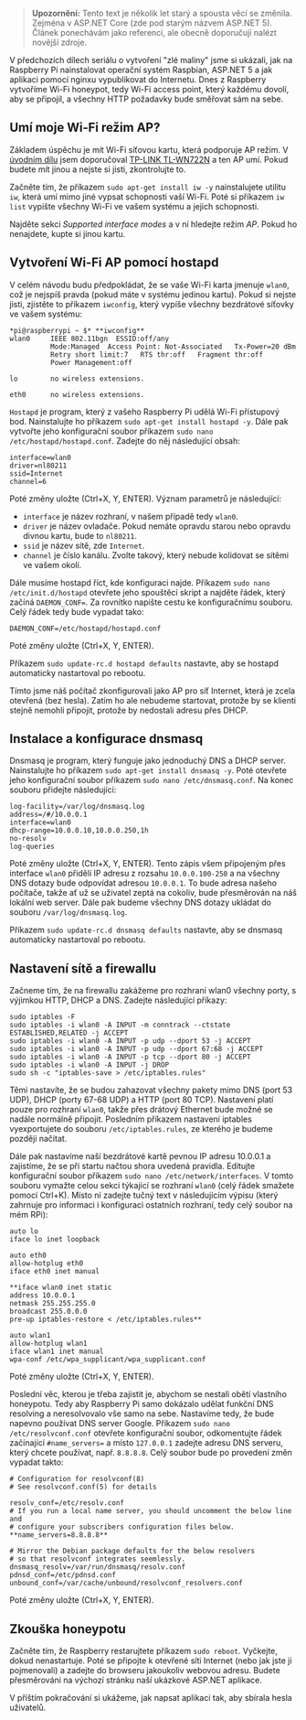 <!-- dcterms:identifier = aspnetcz#5435 -->
<!-- dcterms:title = Projekt Atropa (5): Vytváříme honeypot -->
<!-- dcterms:abstract = V předchozích dílech seriálu o vytvoření "zlé maliny" jsme si ukázali, jak na Raspberry Pi nainstalovat operační systém Raspbian, ASP.NET 5 a jak aplikaci pomocí nginxu vypublikovat do Internetu. Dnes z Raspberry vytvoříme Wi-Fi honeypot, tedy Wi-Fi access point, který každému dovolí, aby se připojil, a všechny HTTP požadavky bude směřovat sám na sebe. -->
<!-- np9:categoryId = 2 -->
<!-- x4w:category = Bezpečnost -->
<!-- np9:authorId = 1 -->
<!-- np9:authorEmail = michal.valasek@altairis.cz -->
<!-- dcterms:creator = Michal Altair Valášek -->
<!-- np9:serialId = 7 -->
<!-- x4w:serial = Projekt Atropa -->
<!-- dcterms:created = 2015-08-09T19:10:44.97+02:00 -->
<!-- dcterms:dateAccepted = 2015-08-10T00:00:00+02:00 -->
<!-- x4w:pictureWidth = 150 -->
<!-- x4w:pictureHeight = 150 -->
<!-- x4w:pictureUrl = /perex-pictures/20150713-projekt-atropa-1-jak-vyrobit-z-raspberry-pi-zle-zarizeni-s-netem.jpg -->

> **Upozornění:** Tento text je několik let starý a spousta věcí se změnila. Zejména v ASP.NET Core (zde pod starým názvem ASP.NET 5). Článek ponechávám jako referenci, ale obecně doporučuji nalézt novější zdroje.

V předchozích dílech seriálu o vytvoření "zlé maliny" jsme si ukázali, jak na Raspberry Pi nainstalovat operační systém Raspbian, ASP.NET 5 a jak aplikaci pomocí nginxu vypublikovat do Internetu. Dnes z Raspberry vytvoříme Wi-Fi honeypot, tedy Wi-Fi access point, který každému dovolí, aby se připojil, a všechny HTTP požadavky bude směřovat sám na sebe.

## Umí moje Wi-Fi režim AP?

Základem úspěchu je mít Wi-Fi síťovou kartu, která podporuje AP režim. V [úvodním dílu](http://www.aspnet.cz/articles/5429-projekt-atropa-1-jak-vyrobit-z-raspberry-pi-zle-zarizeni-s-netem) jsem doporučoval [TP-LINK TL-WN722N](https://www.alza.cz/tp-link-tl-wn722n-lite-d155291.htm) a ten AP umí. Pokud budete mít jinou a nejste si jisti, zkontrolujte to.

Začněte tím, že příkazem `sudo apt-get install iw -y` nainstalujete utilitu `iw`, která umí mimo jiné vypsat schopnosti vaší Wi-Fi. Poté si příkazem `iw list` vypište všechny Wi-Fi ve vašem systému a jejich schopnosti.

Najděte sekci *Supported interface modes* a v ní hledejte režim *AP*. Pokud ho nenajdete, kupte si jinou kartu.

## Vytvoření Wi-Fi AP pomocí hostapd

V celém návodu budu předpokládat, že se vaše Wi-Fi karta jmenuje `wlan0`, což je nejspíš pravda (pokud máte v systému jedinou kartu). Pokud si nejste jisti, zjistěte to příkazem `iwconfig`, který vypíše všechny bezdrátové síťovky ve vašem systému:

    *pi@raspberrypi ~ $* **iwconfig**
    wlan0     IEEE 802.11bgn  ESSID:off/any
              Mode:Managed  Access Point: Not-Associated   Tx-Power=20 dBm
              Retry short limit:7   RTS thr:off   Fragment thr:off
              Power Management:off

    lo        no wireless extensions.

    eth0      no wireless extensions.

`Hostapd` je program, který z vašeho Raspberry Pi udělá Wi-Fi přístupový bod. Nainstalujte ho příkazem `sudo apt-get install hostapd -y`. Dále pak vytvořte jeho konfigurační soubor příkazem `sudo nano /etc/hostapd/hostapd.conf`. Zadejte do něj následující obsah:

    interface=wlan0
    driver=nl80211
    ssid=Internet
    channel=6

Poté změny uložte (Ctrl+X, Y, ENTER). Význam parametrů je následující:

*   `interface` je název rozhraní, v našem případě tedy `wlan0`. 
*   `driver` je název ovladače. Pokud nemáte opravdu starou nebo opravdu divnou kartu, bude to `nl80211`. 
*   `ssid` je název sítě, zde `Internet`. 
*   `channel` je číslo kanálu. Zvolte takový, který nebude kolidovat se sítěmi ve vašem okolí. 

Dále musíme hostapd říct, kde konfiguraci najde. Příkazem `sudo nano /etc/init.d/hostapd` otevřete jeho spouštěcí skript a najděte řádek, který začíná `DAEMON_CONF=`. Za rovnítko napište cestu ke konfiguračnímu souboru. Celý řádek tedy bude vypadat tako:

    DAEMON_CONF=/etc/hostapd/hostapd.conf

Poté změny uložte (Ctrl+X, Y, ENTER). 

Příkazem `sudo update-rc.d hostapd defaults` nastavte, aby se hostapd automaticky nastartoval po rebootu.

Tímto jsme náš počítač zkonfigurovali jako AP pro síť Internet, která je zcela otevřená (bez hesla). Zatím ho ale nebudeme startovat, protože by se klienti stejně nemohli připojit, protože by nedostali adresu přes DHCP.

## Instalace a konfigurace dnsmasq

Dnsmasq je program, který funguje jako jednoduchý DNS a DHCP server. Nainstalujte ho příkazem `sudo apt-get install dnsmasq -y`. Poté otevřete jeho konfigurační soubor příkazem `sudo nano /etc/dnsmasq.conf`. Na konec souboru přidejte následující:

    log-facility=/var/log/dnsmasq.log
    address=/#/10.0.0.1
    interface=wlan0
    dhcp-range=10.0.0.10,10.0.0.250,1h
    no-resolv
    log-queries

Poté změny uložte (Ctrl+X, Y, ENTER). Tento zápis všem připojeným přes interface `wlan0` přidělí IP adresu z rozsahu `10.0.0.100-250` a na všechny DNS dotazy bude odpovídat adresou `10.0.0.1`. To bude adresa našeho počítače, takže ať už se uživatel zeptá na cokoliv, bude přesměrován na náš lokální web server. Dále pak budeme všechny DNS dotazy ukládat do souboru `/var/log/dnsmasq.log`.

Příkazem `sudo update-rc.d dnsmasq defaults` nastavte, aby se dnsmasq automaticky nastartoval po rebootu.

## Nastavení sítě a firewallu

Začneme tím, že na firewallu zakážeme pro rozhraní wlan0 všechny porty, s výjimkou HTTP, DHCP a DNS. Zadejte následující příkazy:

    sudo iptables -F
    sudo iptables -i wlan0 -A INPUT -m conntrack --ctstate ESTABLISHED,RELATED -j ACCEPT
    sudo iptables -i wlan0 -A INPUT -p udp --dport 53 -j ACCEPT
    sudo iptables -i wlan0 -A INPUT -p udp --dport 67:68 -j ACCEPT
    sudo iptables -i wlan0 -A INPUT -p tcp --dport 80 -j ACCEPT
    sudo iptables -i wlan0 -A INPUT -j DROP
    sudo sh -c "iptables-save > /etc/iptables.rules"

Těmi nastavíte, že se budou zahazovat všechny pakety mimo DNS (port 53 UDP), DHCP (porty 67-68 UDP) a HTTP (port 80 TCP). Nastavení platí pouze pro rozhraní `wlan0`, takže přes drátový Ethernet bude možné se nadále normálně připojit. Posledním příkazem nastavení iptables vyexportujete do souboru `/etc/iptables.rules`, ze kterého je budeme později načítat.

Dále pak nastavíme naší bezdrátové kartě pevnou IP adresu 10.0.0.1 a zajistíme, že se při startu načtou shora uvedená pravidla. Editujte konfigurační soubor příkazem `sudo nano /etc/network/interfaces`. V tomto souboru vymažte celou sekci týkající se rozhraní `wlan0` (celý řádek smažete pomocí Ctrl+K). Místo ní zadejte tučný text v následujícím výpisu (který zahrnuje pro informaci i konfiguraci ostatních rozhraní, tedy celý soubor na mém RPi):

    auto lo
    iface lo inet loopback

    auto eth0
    allow-hotplug eth0
    iface eth0 inet manual

    **iface wlan0 inet static
    address 10.0.0.1
    netmask 255.255.255.0
    broadcast 255.0.0.0
    pre-up iptables-restore < /etc/iptables.rules**

    auto wlan1
    allow-hotplug wlan1
    iface wlan1 inet manual
    wpa-conf /etc/wpa_supplicant/wpa_supplicant.conf

Poté změny uložte (Ctrl+X, Y, ENTER). 

Poslední věc, kterou je třeba zajistit je, abychom se nestali obětí vlastního honeypotu. Tedy aby Raspberry Pi samo dokázalo udělat funkční DNS resolving a neresolvovalo vše samo na sebe. Nastavíme tedy, že bude napevno používat DNS server Google. Příkazem `sudo nano /etc/resolvconf.conf` otevřete konfigurační soubor, odkomentujte řádek začínající `#name_servers=` a místo `127.0.0.1` zadejte adresu DNS serveru, který chcete používat, např. `8.8.8.8`. Celý soubor bude po provedení změn vypadat takto:

    # Configuration for resolvconf(8)
    # See resolvconf.conf(5) for details

    resolv_conf=/etc/resolv.conf
    # If you run a local name server, you should uncomment the below line and
    # configure your subscribers configuration files below.
    **name_servers=8.8.8.8**

    # Mirror the Debian package defaults for the below resolvers
    # so that resolvconf integrates seemlessly.
    dnsmasq_resolv=/var/run/dnsmasq/resolv.conf
    pdnsd_conf=/etc/pdnsd.conf
    unbound_conf=/var/cache/unbound/resolvconf_resolvers.conf

Poté změny uložte (Ctrl+X, Y, ENTER).

## Zkouška honeypotu

Začněte tím, že Raspberry restarujtete příkazem `sudo reboot`. Vyčkejte, dokud nenastartuje. Poté se připojte k otevřené síti Internet (nebo jak jste ji pojmenovali) a zadejte do browseru jakoukoliv webovou adresu. Budete přesměrováni na výchozí stránku naší ukázkové ASP.NET aplikace.

V příštím pokračování si ukážeme, jak napsat aplikaci tak, aby sbírala hesla uživatelů.
